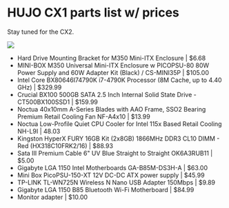 # HUJO CX1 parts list w/ prices

Stay tuned for the CX2.

![](https://s3.eu-central-1.amazonaws.com/hujo/hujo.cx1.jpg)

* Hard Drive Mounting Bracket for M350 Mini-ITX Enclosure                                                                  | $6.68 
* MINI-BOX M350 Universal Mini-ITX Enclosure w PICOPSU-80 80W Power Supply and 60W Adapter Kit (Black) / CS-MINI35P        | $105.00
* Intel Core BX80646I74790K i7-4790K Processor (8M Cache, up to 4.40 GHz)                                                  | $329.99 
* Crucial BX100 500GB SATA 2.5 Inch Internal Solid State Drive - CT500BX100SSD1                                            | $159.99 
* Noctua 40x10mm A-Series Blades with AAO Frame, SSO2 Bearing Premium Retail Cooling Fan NF-A4x10                          | $13.99 
* Noctua Low-Profile Quiet CPU Cooler for Intel 115x Based Retail Cooling NH-L9I                                           | 48.03 
* Kingston HyperX FURY 16GB Kit (2x8GB) 1866MHz DDR3 CL10 DIMM - Red (HX318C10FRK2/16)                                     | $88.93 
* Sata III Premium Cable 6" UV Blue Straight to Straight OK6A3RUB11                                                        | $5.00 
* Gigabyte LGA 1150 Intel Motherboards GA-B85M-DS3H-A                                                                      | $63.00 
* Mini Box PicoPSU-150-XT 12V DC-DC ATX power supply                                                                       | $45.99
* TP-LINK TL-WN725N Wireless N Nano USB Adapter 150Mbps                                                                    | $9.89
* Gigabyte LGA 1150 B85 Bluetooth Wi-Fi Motherboard                                                                        | $84.99
* Monitor adapter                                                                                                          | $10.00
